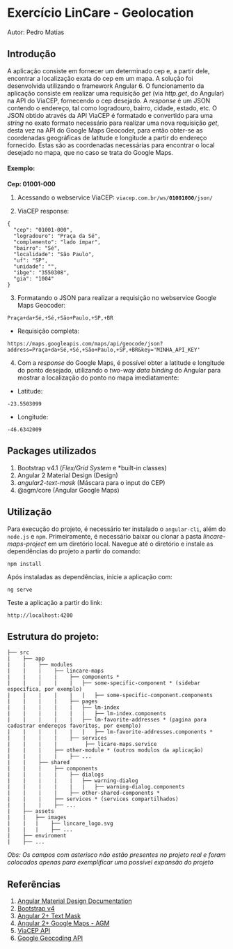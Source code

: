 # Exercício LinCare - Geolocation
Autor: Pedro Matias

## Introdução
A aplicação consiste em fornecer um determinado cep e, a partir dele, encontrar a localização exata do cep em um mapa. A solução foi desenvolvida utilizando o framework Angular 6. O funcionamento da aplicação consiste em realizar uma requisição *get* (via *http.get*, do Angular) na API do ViaCEP, fornecendo o cep desejado. A *response* é um JSON contendo o endereço, tal como logradouro, bairro, cidade, estado, etc. O JSON obtido através da API ViaCEP é formatado e convertido para uma *string* no exato formato necessário para realizar uma nova requisição *get*, desta vez na API do Google Maps Geocoder, para então obter-se as coordenadas geográficas de latitude e longitude a partir do endereço fornecido. Estas são as coordenadas necessárias para encontrar o local desejado no mapa, que no caso se trata do Google Maps.

#### Exemplo: 
**Cep: 01001-000**

1. Acessando o webservice ViaCEP: 
  ```viacep.com.br/ws/```**```01001000```**```/json/```

2. ViaCEP response:
  ```
  {
    "cep": "01001-000",
    "logradouro": "Praça da Sé",
    "complemento": "lado ímpar",
    "bairro": "Sé",
    "localidade": "São Paulo",
    "uf": "SP",
    "unidade": "",
    "ibge": "3550308",
    "gia": "1004"
  }
```
3. Formatando o JSON para realizar a requisição no webservice Google Maps Geocoder:
  ```
  Praça+da+Sé,+Sé,+São+Paulo,+SP,+BR
  ```  
  - Requisição completa:  
  ```
  https://maps.googleapis.com/maps/api/geocode/json?address=Praça+da+Sé,+Sé,+São+Paulo,+SP,+BR&key='MINHA_API_KEY'
  ```

4. Com a *response* do Google Maps, é possível obter a latitude e longitude do ponto desejado, utilizando o *two-way data binding* do Angular para mostrar a localização do ponto no mapa imediatamente:  
  - Latitude:  
  ```
  -23.5503099
  ```
  - Longitude: 
  ```
  -46.6342009
```

## Packages utilizados
1. Bootstrap v4.1 (*Flex/Grid System* e *built-in classes) 
2. Angular 2 Material Design (Design)
3. *angular2-text-mask* (Máscara para o input do CEP)
4. @agm/core (Angular Google Maps)

## Utilização
Para execução do projeto, é necessário ter instalado o ```angular-cli```, além do ```node.js``` e ```npm```. Primeiramente, é necessário baixar ou clonar a pasta *lincare-maps-project* em um diretório local. Navegue até o diretório e instale as dependências do projeto a partir do comando:
``` 
npm install
```

Após instaladas as dependências, inicie a aplicação com:
```
ng serve
```
Teste a aplicação a partir do link:
```
http://localhost:4200
```
## Estrutura do projeto:
```
├── src
|    ├── app
|    |    ├── modules
|    |    |    ├── lincare-maps
|    |    |    |    ├── components *
|    |    |    |    |   ├── some-specific-component * (sidebar específica, por exemplo)
|    |    |    |    |   |   ├── some-specific-component.components
|    |    |    |    ├── pages
|    |    |    |    |   ├── lm-index
|    |    |    |    |   |   ├── lm-index.components
|    |    |    |    |   ├── lm-favorite-addresses * (pagina para cadastrar endereços favoritos, por exemplo)
|    |    |    |    |   |   ├── lm-favorite-addresses.components *
|    |    |    |    ├── services
|    |    |    |         ├── licare-maps.service
|    |    |    ├── other-module * (outros modulos da aplicação)
|    |    |    |    ├── ...
|    |    ├── shared
|    |    |    ├── components
|    |    |    |    ├── dialogs
|    |    |    |    |   ├── warning-dialog
|    |    |    |    |   |   ├── warning-dialog.components
|    |    |    |    ├── other-shared-components *
|    |    |    ├── services * (services compartilhados)
|    |    |    ├── ...
|    ├── assets
|    |   ├── images
|    |   |    ├── lincare_logo.svg
|    |   |    ├── ...
|    ├── enviroment
|    ├── ...
```
*Obs: Os campos com asterisco não estão presentes no projeto real e foram colocados apenas para exemplificar uma possível expansão do projeto*

## Referências

1. [Angular Material Design Documentation](https://material.angular.io/)
2. [Bootstrap v4](https://getbootstrap.com/docs/4.0/getting-started/introduction/)
3. [Angular 2+ Text Mask](https://github.com/text-mask/text-mask/tree/master/angular2)
4. [Angular 2+ Google Maps - AGM](https://angular-maps.com/)
5. [ViaCEP API](https://viacep.com.br/)
6. [Google Geocoding API](https://developers.google.com/maps/documentation/geocoding/intro)
